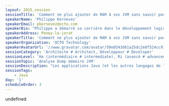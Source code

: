 ```yaml
---
layout: 2015_session
sessionTitle: 'Comment ne plus ajouter de RAM à vos JVM sans savoir pourquoi...'
speakerName: 'Philippe Kernevez'
speakerEmail: pkernevez@octo.com
speakerBio: "Philippe a démarré sa carrière dans le développement logiciel en 1995 sur des technologies clients/serveurs avant de prendre un virage (radical) vers Java en 1998 puis de s'orienter vers le conseil en architecture chez OCTO Technology.\nPhilippe a eu l'occasion de participer à un large spectre de projets, d'équipes et de contextes.\nIl participe à plusieurs projets Open Source (Maven, JMonitoring), il est membre de l'OSSGTP ( http://www.ossgtp.org/ ), co-anime le JUGL et aime découvrir de nouveaux langages et paradigmes."
speakerAddress: Peney-le-jorat
speakerTitle: 'Comment ne plus ajouter de RAM à vos JVM sans savoir pourquoi...'
speakerOrganization: 'OCTO Technology'
speakerAvatarUrl: '//www.gravatar.com/avatar/50e0343d61a25dc2e8f524cc91350fd8?size=200&default=mm'
sessionCategory: 'Architecte # Architect, Développeur # Developer'
sessionLevel: 'Ha (intermédiaire # intermediate), Ri (avancé # advanced)'
sessionTopic: 'Analyse Dump mémoire JVM'
sessionDescription: "Les applications Java (et les autres langages de la JVM) consomment de plus en plus de mémoire, dans le même temps les algorithmes de GC (Garbage Collection) ont amélioré leur efficacité et permettent d’allouer toujours plus de mémoire.\nMalheureusement augmenter la RAM pour éviter une OutOfMemoryError sans plus d’investigation conduit souvent à masquer/repousser une fuite mémoire ou un bug applicatif et à générer une nouvelle source d’instabilité pour l’application et la JVM.\nDurant cette session nous verrons comment analyser la consommation mémoire d’une application afin de ne pas systématiquement lui accorder plus de mémoire sans savoir quel usage qui en est fait.\nPour cela, nous commencerons par une rapide présentation du fonctionnement de la mémoire de la JVM puis nous verrons comment analyser la mémoire de vos applications en production. Cette deuxième partie sera faite de façon interactive sur une JVM issue d’un retour d’experience à l’aide de l’outil Eclipse Memory Analyzer.\nNous terminerons avec quelques astuces pour vous aider lors de vos futures investigations."
sessionTags:
    - Java
day: '1'
scheduleOrder: 3
---
```


undefined
